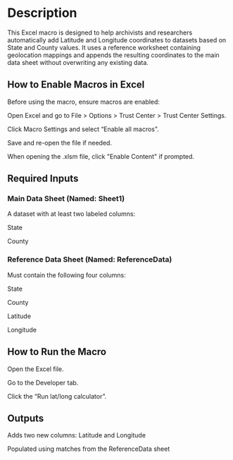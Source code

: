 # Description
This Excel macro is designed to help archivists and researchers automatically add Latitude and Longitude coordinates to datasets based on State and County values. It uses a reference worksheet containing geolocation mappings and appends the resulting coordinates to the main data sheet without overwriting any existing data.

## How to Enable Macros in Excel
Before using the macro, ensure macros are enabled:

Open Excel and go to File > Options > Trust Center > Trust Center Settings.

Click Macro Settings and select “Enable all macros”.

Save and re-open the file if needed.

When opening the .xlsm file, click "Enable Content" if prompted.

## Required Inputs
 ### Main Data Sheet (Named: Sheet1)
A dataset with at least two labeled columns:

State

County

### Reference Data Sheet (Named: ReferenceData)
Must contain the following four columns:

State

County

Latitude

Longitude

## How to Run the Macro
Open the Excel file.

Go to the Developer tab.

Click the “Run lat/long calculator”.


## Outputs
Adds two new columns: Latitude and Longitude

Populated using matches from the ReferenceData sheet
